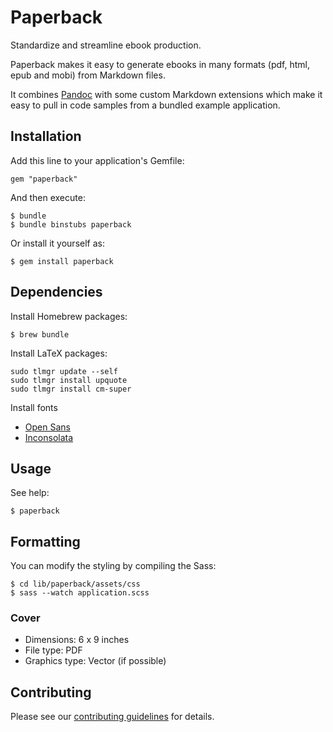 # Paperback

Standardize and streamline ebook production.

Paperback makes it easy to generate ebooks in many formats (pdf, html, epub and
mobi) from Markdown files.

It combines [Pandoc](http://johnmacfarlane.net/pandoc/index.html) with some
custom Markdown extensions which make it easy to pull in code samples from a
bundled example application.

## Installation

Add this line to your application's Gemfile:

    gem "paperback"

And then execute:

    $ bundle
    $ bundle binstubs paperback

Or install it yourself as:

    $ gem install paperback

## Dependencies

Install Homebrew packages:

    $ brew bundle

Install LaTeX packages:

    sudo tlmgr update --self
    sudo tlmgr install upquote
    sudo tlmgr install cm-super

Install fonts

* [Open Sans](https://www.google.com/fonts/specimen/Open+Sans)
* [Inconsolata](http://www.levien.com/type/myfonts/inconsolata.html)

## Usage

See help:

    $ paperback

## Formatting

You can modify the styling by compiling the Sass:

    $ cd lib/paperback/assets/css
    $ sass --watch application.scss

### Cover

* Dimensions: 6 x 9 inches
* File type: PDF
* Graphics type: Vector (if possible)

## Contributing

Please see our [contributing guidelines](CONTRIBUTING.md) for details.
